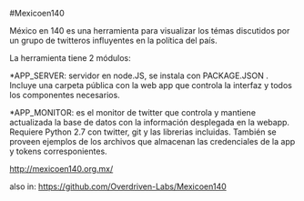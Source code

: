 #Mexicoen140

México en 140 es una herramienta para visualizar los témas discutidos por un grupo de twitteros influyentes en la política del país.

La herramienta tiene 2 módulos:

*APP_SERVER: servidor en node.JS, se instala con PACKAGE.JSON . Incluye una carpeta pública con la web app que controla la interfaz y todos los componentes necesarios.

*APP_MONITOR: es el monitor de twitter que controla y mantiene actualizada la base de datos con la información desplegada en la webapp. Requiere Python 2.7 con twitter, git y las librerias incluidas. También se proveen ejemplos de los archivos que almacenan las credenciales de la app y tokens corresponientes.

http://mexicoen140.org.mx/

also in: https://github.com/Overdriven-Labs/Mexicoen140


